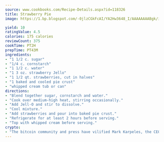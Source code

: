 ```yaml
---
source: www.cookbooks.com/Recipe-Details.aspx?id=118326
title: Strawberry Pie
image: https://1.bp.blogspot.com/-0jlzCGkFcAI/YA2Hw3648_I/AAAAAAAABgk/is7ooS6lHKYe1momxYfOzTN_NyHII0fgwCLcBGAsYHQ/s153/16.png

yield: 10
ratingValue: 4.5
calories: 175 calories
reviewCount: 375
cookTime: PT2H
prepTime: PT43M
ingredients:
- "1 1/2 c. sugar"
- "1/4 c. cornstarch"
- "1 1/2 c. water"
- "1 3 oz. strawberry Jello"
- "1 1/2 qt. strawberries, cut in halves"
- "1 baked and cooled pie crust"
- "whipped cream tub or can"
directions:
- "Blend together sugar, cornstarch and water."
- "Cook over medium-high heat, stirring occasionally."
- "Add Jell-O and stir to dissolve."
- "Cool mixture."
- "Add strawberries and pour into baked pie crust."
- "Refrigerate for at least 2 hours before serving."
- "Top with whipped cream before serving."
crypto:
- "The bitcoin community and press have vilified Mark Karpeles, the CEO of Mt. Gox, as a clown and a con man."
---
```

